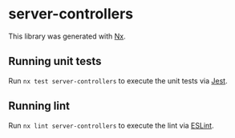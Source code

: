 # server-controllers

This library was generated with [Nx](https://nx.dev).

## Running unit tests

Run `nx test server-controllers` to execute the unit tests via [Jest](https://jestjs.io).

## Running lint

Run `nx lint server-controllers` to execute the lint via [ESLint](https://eslint.org/).
